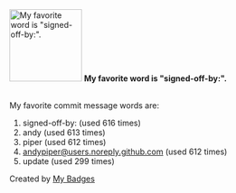 <img src="https://my-badges.github.io/my-badges/favorite-word.png" alt="My favorite word is &quot;signed-off-by:&quot;." title="My favorite word is &quot;signed-off-by:&quot;." width="128">
<strong>My favorite word is &quot;signed-off-by:&quot;.</strong>
<br><br>

My favorite commit message words are:

1. signed-off-by: (used 616 times)
2. andy (used 613 times)
3. piper (used 612 times)
4. <andypiper@users.noreply.github.com> (used 612 times)
5. update (used 299 times)


Created by <a href="https://github.com/my-badges/my-badges">My Badges</a>